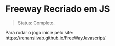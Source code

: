 <h1> Freeway Recriado em JS</h1>

> Status: Completo.

Para rodar o jogo inicie pelo site: https://renansilvab.github.io/FreeWayJavascript/

